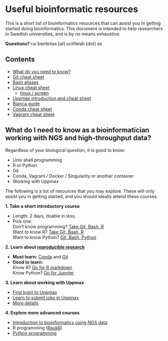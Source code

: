
# Useful bioinformatic resources

This is a short list of bioinformatics resources that can assist you in getting started doing bioinformatics. This document is intended to help researchers in Swedish universities, and is by no means exhaustive.

**Questions?** rui.benfeitas [at] scilifelab [dot] se

## Contents
- [What do you need to know?](#what-do-i-need-to-know-as-a-bioinformatician-working-with-ngs-and-high-throughput-data)
- [Git cheat sheet](git_cheat.md)
- [Bash aliases](bash_aliases.md)
- [Linux cheat sheet](linux_cheat.md)
	- [tmux / screen](screen_tmux.md)
- [Uppmax introduction and cheat sheet](uppmax_cheat.md)
- [Bianca guide](bianca_guide.md)
- [Conda cheat sheet](conda_cheat.md)
- [Vagrant cheat sheet](vagrant.md)

## What do I need to know as a bioinformatician working with NGS and high-throughput data?

Regardless of your biological question, it is good to know:
- Unix shell programming
- R or Python
- Git
- Conda, Vagrant / Docker / Singularity or another container
- Working with Uppmax

The following is a list of resources that you may explore. These will only assist you in getting started, and you should ideally attend these courses.

**1. Take a short introductory course** 
- Length: 2 days, doable in less.  
- Pick one:  
      Don’t know programming? [Take Git, Bash, R](https://ab604.github.io/2018-10-09-umea/)  
      Want to know R? [Take Git, Bash, R](https://ab604.github.io/2018-10-09-umea/)  
      Want to know Python? [Git, Bash, Python](https://mochma.github.io/2019-10-14_KI/)  

**2. Learn about [reproducible research](https://nbis-reproducible-research.readthedocs.io/en/latest/)**  
- **Must learn:** [Conda](https://nbis-reproducible-research.readthedocs.io/en/latest/conda/) and [Git](https://nbis-reproducible-research.readthedocs.io/en/latest/git/)  
- **Good to learn:**   
	Know R? [Go for R markdown](https://nbis-reproducible-research.readthedocs.io/en/latest/rmarkdown/)  
	Know Python? [Go for Jupyter](https://nbis-reproducible-research.readthedocs.io/en/latest/jupyter/)  

**3. Learn about working with Uppmax**    
- [First login to Uppmax](https://www.uppmax.uu.se/support/user-guides/guide--first-login-to-uppmax/)   
- [Learn to submit jobs in Uppmax](https://www.uppmax.uu.se/support/user-guides/slurm-user-guide/)    
- [More details](https://www.uppmax.uu.se/digitalAssets/560/c_560271-l_1-k_intro_to_linux_and_uppmax_2019_summer.pdf)    

**4. Explore more advanced courses**     
- [Introduction to bioinformatics using NGS data](https://nbisweden.github.io/NGScourse/1710/schedule)      
- R programming ([RaukR](https://nbisweden.github.io/RaukR-2019/))   
- [Python programming](https://nbisweden.github.io/workshop-python/ht19/topics)    





